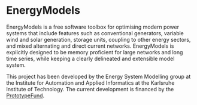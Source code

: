 # EnergyModels

<!-- [![Build Status](https://travis-ci.org/coroa/EnergyModels.jl.svg?branch=master)](https://travis-ci.org/coroa/EnergyModels.jl) -->

<!-- [![Coverage Status](https://coveralls.io/repos/coroa/EnergyModels.jl/badge.svg?branch=master&service=github)](https://coveralls.io/github/coroa/EnergyModels.jl?branch=master) -->

<!-- [![codecov.io](http://codecov.io/github/coroa/EnergyModels.jl/coverage.svg?branch=master)](http://codecov.io/github/coroa/EnergyModels.jl?branch=master) -->

EnergyModels is a free software toolbox for optimising modern power systems that include features such as conventional generators, variable wind and solar generation, storage units, coupling to other energy sectors, and mixed alternating and direct current networks. EnergyModels is explicitly designed to be memory proficient for large networks and long time series, while keeping a clearly delineated and extensible model system.

This project has been developed by the Energy System Modelling group at the Institute for Automation and Applied Informatics at the Karlsruhe Institute of Technology. The current development is financed by the [PrototypeFund](https://prototypefund.de/project/energymodels/).
